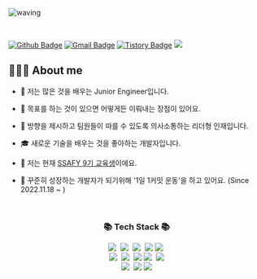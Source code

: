 ![waving](https://capsule-render.vercel.app/api?type=waving&height=200&text=Hello!%20I'm%20Yejin&fontAlign=50&fontAlignY=40&color=auto)

<Br>

[![Github Badge](https://img.shields.io/badge/-yelunar-grey?style=flat&logo=github&logoColor=white&link=https://github.com/yelunar/)](https://www.github.com/yelunar/) 
[![Gmail Badge](https://img.shields.io/badge/-yeajin7933@gmail.com-c14438?style=flat&logo=Gmail&logoColor=white&link=yeajin7933@gmail.com)](mailto:yeajin7933@gmail.com) 
[![Tistory Badge](https://img.shields.io/badge/Tech%20Blog-yellow?style=flat&logoColor=white)](https://kimyazan.tistory.com/)
![](https://visitor-badge.glitch.me/badge?page_id=yelunar)

  
## 👩🏻‍💻 About me

- 🌱 저는 많은 것을 배우는 Junior Engineer입니다.

- 🎯 목표를 하는 것이 있으면 어떻게든 이뤄내는 장점이 있어요.

- 👯 방향을 제시하고 팀원들이 따를 수 있도록 의사소통하는 리더형 인재입니다.

- 🎓 새로운 기술을 배우는 것을 좋아하는 개발자입니다.

- 🔭 저는 현재 <a href="https://www.ssafy.com/ksp/jsp/swp/swpMain.jsp">SSAFY 9기 교육생</a>이에요.

- 📝 꾸준히 성장하는 개발자가 되기위해 '1일 1커밋 운동'을 하고 있어요. (Since 2022.11.18 ~ )
<Br>
<h3 align="center">📚 Tech Stack 📚</h3> <p align="center">
<img src="https://img.shields.io/badge/Java-007396?style=flat-square&logo=Java&logoColor=white"/></a>&nbsp
<img src="https://img.shields.io/badge/Python-3766AB?style=flat-square&logo=Python&logoColor=white"/></a>&nbsp 
<img src="https://img.shields.io/badge/C-A8B9CC?style=flat-square&logo=C&logoColor=white"></a>&nbsp
<img src="https://img.shields.io/badge/c++-00599C?style=flat-square&logo=c%2B%2B&logoColor=white">
<img src="https://img.shields.io/badge/Javascript-ffb13b?style=flat-square&logo=javascript&logoColor=white"/></a>&nbsp 
<br>
<img src="https://img.shields.io/badge/Spring-6DB33F?style=flat-square&logo=Spring&logoColor=white"/></a>&nbsp
<img src="https://img.shields.io/badge/SpringBoot-6DB33F?style=flat-square&logo=SpringBoot&logoColor=white"/></a>&nbsp 
<img src="https://img.shields.io/badge/django-092E20?style=flat-square&logo=django&logoColor=white">
<img src="https://img.shields.io/badge/Node.js-339933?style=flat-square&logo=Node.js&logoColor=white"/></a>&nbsp
<img src="https://img.shields.io/badge/vue.js-4FC08D?style=flat-square&logo=vue.js&logoColor=white"> 
<br>
<img src="https://img.shields.io/badge/Mysql-E6B91E?style=flat-square&logo=MySql&logoColor=white"/></a>&nbsp
<img src="https://img.shields.io/badge/html5-E34F26?style=flat-square&logo=html5&logoColor=white"> 
<img src="https://img.shields.io/badge/css-1572B6?style=flat-square&logo=css3&logoColor=white">


<Br>
